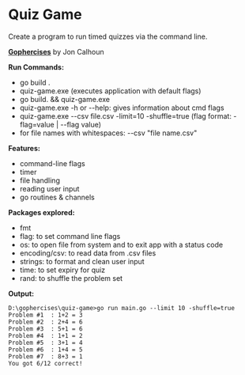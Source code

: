 # Quiz Game

Create a program to run timed quizzes via the command line.

**[Gophercises](https://courses.calhoun.io/courses/cor_gophercises)**  by Jon Calhoun

**Run Commands:**

- go build .
- quiz-game.exe (executes application with default flags)
- go build. && quiz-game.exe
- quiz-game.exe -h or --help: gives information about cmd flags
- quiz-game.exe --csv file.csv -limit=10 -shuffle=true (flag format: -flag=value | --flag value)
- for file names with whitespaces: --csv "file name.csv"

**Features:**

- command-line flags
- timer
- file handling
- reading user input
- go routines & channels

**Packages explored:**

- fmt
- flag: to set command line flags
- os: to open file from system and to exit app with a status code
- encoding/csv: to read data from .csv files
- strings: to format and clean user input
- time: to set expiry for quiz
- rand: to shuffle the problem set

**Output:**

``` terminal
D:\gophercises\quiz-game>go run main.go --limit 10 -shuffle=true
Problem #1  : 1+2 = 3
Problem #2  : 2+4 = 6
Problem #3  : 5+1 = 6
Problem #4  : 1+1 = 2
Problem #5  : 3+1 = 4
Problem #6  : 1+4 = 5
Problem #7  : 8+3 = 1
You got 6/12 correct!
```
